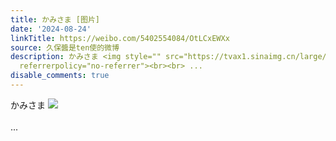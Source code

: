 ```yaml
---
title: かみさま [图片]
date: '2024-08-24'
linkTitle: https://weibo.com/5402554084/OtLCxEWXx
source: 久保醬是ten使的微博
description: かみさま <img style="" src="https://tvax1.sinaimg.cn/large/005TCz76gy1hsz36fdcysj30u01hc7bf.jpg"
  referrerpolicy="no-referrer"><br><br> ...
disable_comments: true
---
```

かみさま <img style="" src="https://tvax1.sinaimg.cn/large/005TCz76gy1hsz36fdcysj30u01hc7bf.jpg" referrerpolicy="no-referrer"><br><br> ...